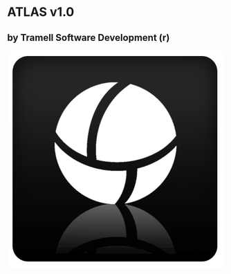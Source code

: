 # ATLAS v1.0
## by Tramell Software Development (r)
![ATLAS v1.0](https://github.com/alectramell/atlas/raw/master/img/atlas.png)
